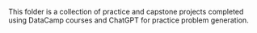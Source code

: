 This folder is a collection of practice and capstone projects completed using DataCamp courses and ChatGPT for practice problem generation.

